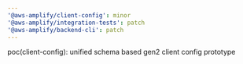 ```yaml
---
'@aws-amplify/client-config': minor
'@aws-amplify/integration-tests': patch
'@aws-amplify/backend-cli': patch
---
```


poc(client-config): unified schema based gen2 client config prototype

